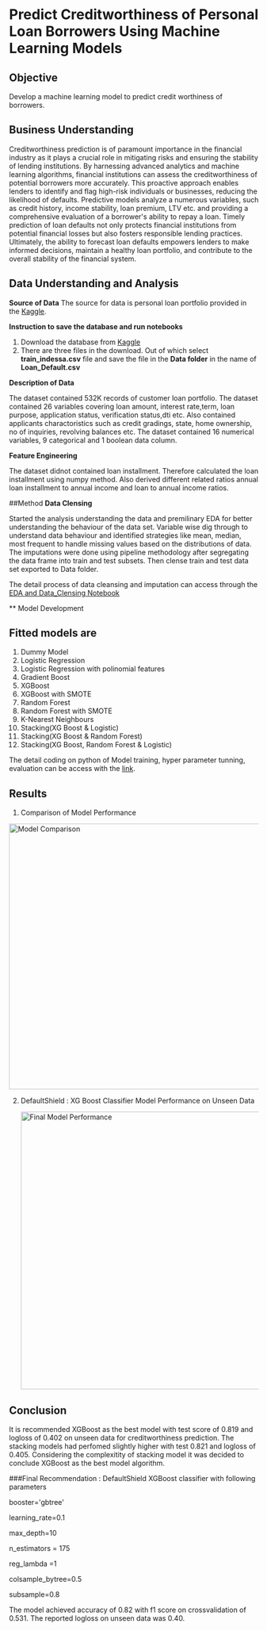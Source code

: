 # Predict Creditworthiness of Personal Loan Borrowers Using Machine Learning Models
## Objective
Develop a machine learning model to predict credit worthiness of borrowers.

## Business Understanding
Creditworthiness prediction is of paramount importance in the financial industry as it plays a crucial role in mitigating risks and ensuring the stability of lending institutions. By harnessing advanced analytics and machine learning algorithms, financial institutions can assess the creditworthiness of potential borrowers more accurately. This proactive approach enables lenders to identify and flag high-risk individuals or businesses, reducing the likelihood of defaults. Predictive models analyze a numerous variables, such as credit history, income stability, loan premium, LTV etc. and providing a comprehensive evaluation of a borrower's ability to repay a loan. Timely prediction of loan defaults not only protects financial institutions from potential financial losses but also fosters responsible lending practices. Ultimately, the ability to forecast loan defaults empowers lenders to make informed decisions, maintain a healthy loan portfolio, and contribute to the overall stability of the financial system.


## Data Understanding and Analysis

**Source of Data**
The source for data is personal loan portfolio provided in the [Kaggle](https://www.kaggle.com/datasets/gauravduttakiit/bank-fears-loanliness).

**Instruction to save the database and run notebooks**
1. Download the database from [Kaggle](https://www.kaggle.com/datasets/gauravduttakiit/bank-fears-loanliness)
2. There are three files in the download. Out of which select **train_indessa.csv** file and save the file in the **Data folder** in the name of **Loan_Default.csv**

**Description of Data**

The dataset contained 532K records of customer loan portfolio. The dataset contained 26 variables covering loan amount, interest rate,term, loan purpose, application status, verification status,dti etc. Also contained applicants charactoristics such as credit gradings, state, home ownership, no of inquiries, revolving balances etc. The dataset contained 16 numerical variables, 9 categorical and 1 boolean data column. 

**Feature Engineering**

The dataset didnot contained loan installment. Therefore calculated the loan installment using numpy method. Also derived different related ratios annual loan installment to annual income and loan to annual income ratios.

##Method
**Data Clensing**

Started the analysis understanding the data and premilinary EDA for better understanding the behaviour of the data set. Variable wise dig through to understand data behaviour and identified strategies like mean, median, most frequent to handle missing values based on the distributions of data. The imputations were done using pipeline methodology after segregating the data frame into train and test subsets. Then clense train and test data set exported to Data folder.

The detail process of data cleansing and imputation can access through the [EDA and Data_Clensing Notebook](https://github.com/yasiSriLanka/dsc-capstone-loan-default-prediction/blob/main/EDA%20and%20Data_Clensing.ipynb)

** Model Development






## Fitted models are
1. Dummy Model
2. Logistic Regression
3. Logistic Regression with polinomial features
4. Gradient Boost
5. XGBoost
6. XGBoost with SMOTE
7. Random Forest
8. Random Forest with SMOTE
9. K-Nearest Neighbours
10. Stacking(XG Boost & Logistic)
11. Stacking(XG Boost & Random Forest)
12. Stacking(XG Boost, Random Forest & Logistic)

The detail coding on python of Model training, hyper parameter tunning, evaluation can be access with the [link](https://github.com/yasiSriLanka/dsc-capstone-loan-default-prediction/blob/main/Loan%20Default%20Prediction%20Model.ipynb). 

## Results
1. Comparison of Model Performance
<img width="536" alt="Model Comparison" src="https://github.com/yasiSriLanka/dsc-capstone-loan-default-prediction/assets/141664072/fefa10c5-02c3-4112-bc10-3fe4b5e404b8">

2. DefaultShield : XG Boost Classifier Model Performance on Unseen Data
   
   <img width="560" alt="Final Model Performance" src="https://github.com/yasiSriLanka/dsc-capstone-loan-default-prediction/assets/141664072/4c161705-a9fa-4e9f-b8b9-2de16308fb38">

   

## Conclusion
It is recommended XGBoost as the best model with test score of 0.819 and logloss of 0.402 on unseen data for creditworthiness prediction. The stacking models had perfomed slightly higher with test 0.821 and logloss of 0.405. Considering the complexitity of stacking model it was decided to conclude XGBoost as the best model algorithm.

###Final Recommendation : DefaultShield
XGBoost classifier with following parameters

booster='gbtree'

learning_rate=0.1

max_depth=10

n_estimators = 175

reg_lambda =1

colsample_bytree=0.5

subsample=0.8

The model achieved accuracy of 0.82 with f1 score on crossvalidation of 0.531. The reported logloss on unseen data was 0.40.
